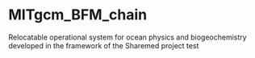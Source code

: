 # MITgcm_BFM_chain
Relocatable operational system for ocean physics and biogeochemistry developed in the framework of the Sharemed project
test
